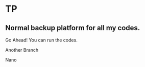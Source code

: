 # TP

## Normal backup platform for all my codes.

Go Ahead! You can run the codes.

Another Branch

Nano

